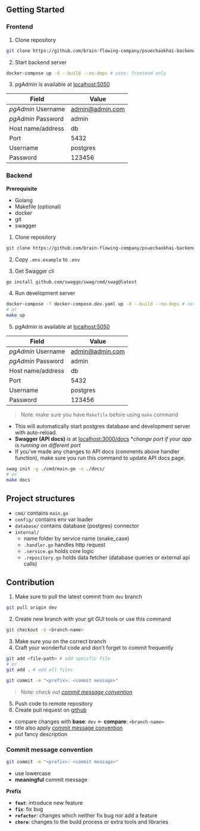 ## Getting Started

### Frontend

1. Clone repository

```bash
git clone https://github.com/brain-flowing-company/psuechaokhai-backend.git
```

2. Start backend server

```bash
docker-compose up -d --build --no-deps # note: frontend only
```

3. pgAdmin is available at [localhost:5050](http://localhost:5050)

| Field              | Value           |
| ------------------ | --------------- |
| _pgAdmin_ Username | admin@admin.com |
| _pgAdmin_ Password | admin           |
| Host name/address  | db              |
| Port               | 5432            |
| Username           | postgres        |
| Password           | 123456          |

### Backend

**Prerequisite**

- Golang
- Makefile (optional)
- docker
- git
- swagger

1. Clone repository

```bash
git clone https://github.com/brain-flowing-company/psuechaokhai-backend.git
```

2. Copy `.env.example` to `.env`

3. Get Swagger cli

```bash
go install github.com/swaggo/swag/cmd/swag@latest
```

4. Run development server

```bash
docker-compose -f docker-compose.dev.yaml up -d --build --no-deps # note: backend only
# or
make up
```

5. pgAdmin is available at [localhost:5050](http://localhost:5050)

| Field              | Value           |
| ------------------ | --------------- |
| _pgAdmin_ Username | admin@admin.com |
| _pgAdmin_ Password | admin           |
| Host name/address  | db              |
| Port               | 5432            |
| Username           | postgres        |
| Password           | 123456          |

> Note: make sure you have `Makefile` before using `make` command

- This will automatically start postgres database and development server with auto-reload.
- **Swagger (API docs)** is at [localhost:3000/docs](http://localhost:3000/docs) \*_change port if your app is running on different port_
- If you've made any changes to API docs (comments above handler function), make sure you run this command to update API docs page.

```bash
swag init -g ./cmd/main.go -o ./docs/
# or
make docs
```

## Project structures

- `cmd/` contains `main.go`
- `config/` contains env var loader
- `database/` contains database (postgres) connector
- `internal/`
  - name folder by service name (snake_case)
  - `.handler.go` handles http request
  - `.service.go` holds core logic
  - `.repository.go` holds data fetcher (database queries or external api calls)

## Contribution

1. Make sure to pull the latest commit from `dev` branch

```bash
git pull origin dev
```

2. Create new branch with your git GUI tools or use this command

```bash
git checkout -b <branch-name>
```

3. Make sure you on the correct branch
4. Craft your wonderful code and don't forget to commit frequently

```bash
git add <file-path> # add specific file
# or
git add . # add all files
```

```bash
git commit -m "<prefix>: <commit message>"
```

> Note: _check out [commit message convention](#commit-message-convention)_

5. Push code to remote repository
6. Create pull request on [github](https://github.com/brain-flowing-company/pprp-backend/pulls)

- compare changes with **base**: `dev` &#8592; **compare**: `<branch-name>`
- title also apply [commit message convention](#commit-message-convention)
- put fancy description

### Commit message convention

```bash
git commit -m "<prefix>: <commit message>"
```

- use lowercase
- **meaningful** commit message

**Prefix**

- **`feat`**: introduce new feature
- **`fix`**: fix bug
- **`refactor`**: changes which neither fix bug nor add a feature
- **`chore`**: changes to the build process or extra tools and libraries

